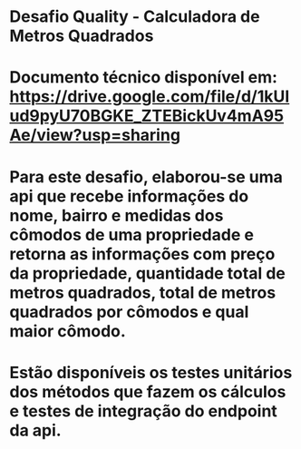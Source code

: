 # Desafio Quality - Calculadora de Metros Quadrados

# Documento técnico disponível em: https://drive.google.com/file/d/1kUIud9pyU70BGKE_ZTEBickUv4mA95Ae/view?usp=sharing

# Para este desafio, elaborou-se uma api que recebe informações do nome, bairro e medidas dos cômodos de uma propriedade e retorna as informações com preço da propriedade, quantidade total de metros quadrados, total de metros quadrados por cômodos e qual maior cômodo. 

# Estão disponíveis os testes unitários dos métodos que fazem os cálculos e testes de integração do endpoint da api. 


